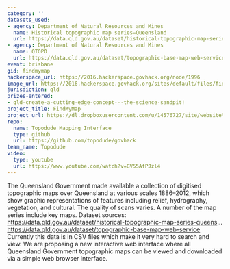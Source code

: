 ```yaml
---
category: ''
datasets_used:
- agency: Department of Natural Resources and Mines
  name: Historical topographic map series—Queensland
  url: https://data.qld.gov.au/dataset/historical-topographic-map-series-queensland
- agency: Department of Natural Resources and Mines
  name: QTOPO
  url: https://data.qld.gov.au/dataset/topographic-base-map-web-service
event: brisbane
gid: findmymap
hackerspace_url: https://2016.hackerspace.govhack.org/node/1996
image_url: https://2016.hackerspace.govhack.org/sites/default/files/field/image/Topodude.png
jurisdiction: qld
prizes-entered:
- qld-create-a-cutting-edge-concept---the-science-sandpit!
project_title: FindMyMap
project_url: https://dl.dropboxusercontent.com/u/14576727/site/website%20code/index.html
repo:
  name: Topodude Mapping Interface
  type: github
  url: https://github.com/topodude/govhack
team_name: Topodude
video:
  type: youtube
  url: https://www.youtube.com/watch?v=GV55AfPJzl4
---
```


The Queensland Government made available a collection of digitised topographic maps over Queensland at various scales 1886–2012, which show graphic representations of features including relief, hydrography, vegetation, and cultural. The quality of scans varies. A number of the map series include key maps.
Dataset sources:
https://data.qld.gov.au/dataset/historical-topographic-map-series-queens...
https://data.qld.gov.au/dataset/topographic-base-map-web-service
Currently this data is in CSV files which make it very hard to search and view. We are proposing a new interactive web interface where all Queensland Government topographic maps can be viewed and downloaded via a simple web browser interface.